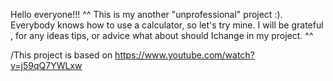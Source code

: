 Hello everyone!!! ^^
This is my another "unprofessional" project :). Everybody knows how to use a calculator, so let's try mine. I will be grateful , for any
ideas tips, or advice what about should Ichange in my project. ^^


/This project is based on https://www.youtube.com/watch?v=j59qQ7YWLxw 
